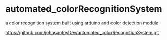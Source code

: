 # automated_colorRecognitionSystem
a color recognition system built using arduino and color detection module

https://github.com/johnsantosDev/automated_colorRecognitionSystem.git

